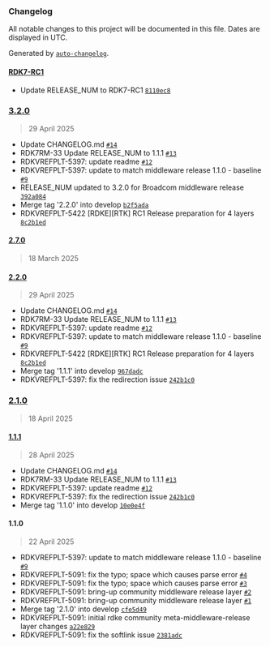 ### Changelog

All notable changes to this project will be documented in this file. Dates are displayed in UTC.

Generated by [`auto-changelog`](https://github.com/CookPete/auto-changelog).

#### [RDK7-RC1](https://github.com/rdkcentral/meta-middleware-release-rdke/compare/3.2.0...RDK7-RC1)

- Update RELEASE_NUM to RDK7-RC1 [`8110ec8`](https://github.com/rdkcentral/meta-middleware-release-rdke/commit/8110ec84b67445cdaffb2b6de269b71f8688b295)

### [3.2.0](https://github.com/rdkcentral/meta-middleware-release-rdke/compare/2.7.0...3.2.0)

> 29 April 2025

- Update CHANGELOG.md [`#14`](https://github.com/rdkcentral/meta-middleware-release-rdke/pull/14)
- RDK7RM-33 Update RELEASE_NUM to 1.1.1 [`#13`](https://github.com/rdkcentral/meta-middleware-release-rdke/pull/13)
- RDKVREFPLT-5397: update readme [`#12`](https://github.com/rdkcentral/meta-middleware-release-rdke/pull/12)
- RDKVREFPLT-5397: update to match middleware release 1.1.0 - baseline [`#9`](https://github.com/rdkcentral/meta-middleware-release-rdke/pull/9)
- RELEASE_NUM updated to 3.2.0 for Broadcom middleware release [`392a084`](https://github.com/rdkcentral/meta-middleware-release-rdke/commit/392a084dacd1651b68419ad8e88e41c1290a31f3)
- Merge tag '2.2.0' into develop [`b2f5ada`](https://github.com/rdkcentral/meta-middleware-release-rdke/commit/b2f5ada2b9e8c4cab96f0dc4da9530bed6988306)
- RDKVREFPLT-5422 [RDKE][RTK] RC1 Release preparation for 4 layers [`8c2b1ed`](https://github.com/rdkcentral/meta-middleware-release-rdke/commit/8c2b1edca2b7a537e10cf8f45ca93e823b0d1af4)

#### [2.7.0](https://github.com/rdkcentral/meta-middleware-release-rdke/compare/2.2.0...2.7.0)

> 18 March 2025

#### [2.2.0](https://github.com/rdkcentral/meta-middleware-release-rdke/compare/2.1.0...2.2.0)

> 29 April 2025

- Update CHANGELOG.md [`#14`](https://github.com/rdkcentral/meta-middleware-release-rdke/pull/14)
- RDK7RM-33 Update RELEASE_NUM to 1.1.1 [`#13`](https://github.com/rdkcentral/meta-middleware-release-rdke/pull/13)
- RDKVREFPLT-5397: update readme [`#12`](https://github.com/rdkcentral/meta-middleware-release-rdke/pull/12)
- RDKVREFPLT-5397: update to match middleware release 1.1.0 - baseline [`#9`](https://github.com/rdkcentral/meta-middleware-release-rdke/pull/9)
- RDKVREFPLT-5422 [RDKE][RTK] RC1 Release preparation for 4 layers [`8c2b1ed`](https://github.com/rdkcentral/meta-middleware-release-rdke/commit/8c2b1edca2b7a537e10cf8f45ca93e823b0d1af4)
- Merge tag '1.1.1' into develop [`967dadc`](https://github.com/rdkcentral/meta-middleware-release-rdke/commit/967dadc497159f69081663a5cc1f74f6554f2632)
- RDKVREFPLT-5397: fix the redirection issue [`242b1c0`](https://github.com/rdkcentral/meta-middleware-release-rdke/commit/242b1c099f47643212a0160a6602321f4f06333b)

### [2.1.0](https://github.com/rdkcentral/meta-middleware-release-rdke/compare/1.1.1...2.1.0)

> 18 April 2025

#### [1.1.1](https://github.com/rdkcentral/meta-middleware-release-rdke/compare/1.1.0...1.1.1)

> 28 April 2025

- Update CHANGELOG.md [`#14`](https://github.com/rdkcentral/meta-middleware-release-rdke/pull/14)
- RDK7RM-33 Update RELEASE_NUM to 1.1.1 [`#13`](https://github.com/rdkcentral/meta-middleware-release-rdke/pull/13)
- RDKVREFPLT-5397: update readme [`#12`](https://github.com/rdkcentral/meta-middleware-release-rdke/pull/12)
- RDKVREFPLT-5397: fix the redirection issue [`242b1c0`](https://github.com/rdkcentral/meta-middleware-release-rdke/commit/242b1c099f47643212a0160a6602321f4f06333b)
- Merge tag '1.1.0' into develop [`10e0e4f`](https://github.com/rdkcentral/meta-middleware-release-rdke/commit/10e0e4fb820f2e9bd80558b4fa3b1dac5b610958)

#### 1.1.0

> 22 April 2025

- RDKVREFPLT-5397: update to match middleware release 1.1.0 - baseline [`#9`](https://github.com/rdkcentral/meta-middleware-release-rdke/pull/9)
- RDKVREFPLT-5091: fix the typo; space which causes parse error [`#4`](https://github.com/rdkcentral/meta-middleware-release-rdke/pull/4)
- RDKVREFPLT-5091: fix the typo; space which causes parse error [`#3`](https://github.com/rdkcentral/meta-middleware-release-rdke/pull/3)
- RDKVREFPLT-5091: bring-up community middleware release layer [`#2`](https://github.com/rdkcentral/meta-middleware-release-rdke/pull/2)
- RDKVREFPLT-5091: bring-up community middleware release layer [`#1`](https://github.com/rdkcentral/meta-middleware-release-rdke/pull/1)
- Merge tag '2.1.0' into develop [`cfe5d49`](https://github.com/rdkcentral/meta-middleware-release-rdke/commit/cfe5d49cee2cd77bc20f57a2ea2d1d094831381d)
- RDKVREFPLT-5091: initial rdke community meta-middleware-release layer changes [`a22e829`](https://github.com/rdkcentral/meta-middleware-release-rdke/commit/a22e829bde4295992d0c8d554c0a8c82a52bf1f0)
- RDKVREFPLT-5091: fix the softlink issue [`2381adc`](https://github.com/rdkcentral/meta-middleware-release-rdke/commit/2381adc3a066ee1d8b93d8008fd5854dbace13d2)
